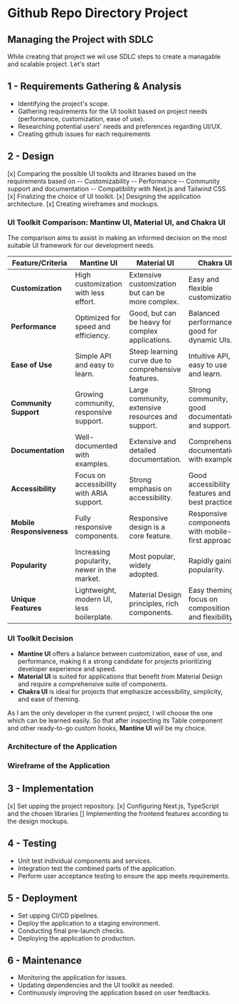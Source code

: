 # Github Repo Directory Project

## Managing the Project with SDLC

While creating that project we wil use SDLC steps to create a managable and scalable project. Let's start

## 1 - Requirements Gathering & Analysis

- Identifying the project's scope.
- Gathering requirements for the UI toolkit based on project needs (performance, customization, ease of use).
- Researching potential users' needs and preferences regarding UI/UX.
- Creating github issues for each requirements

## 2 - Design

[x] Comparing the possible UI toolkits and libraries based on the requirements based on
  -- Customizability
  -- Performance
  -- Community support and documentation
  -- Compatibility with Next.js and Tailwind CSS
[x] Finalizing the choice of UI toolkit.
[x] Designing the application architecture.
[x] Creating wireframes and mockups.


### UI Toolkit Comparison: Mantinw UI, Material UI, and Chakra UI

The comparison aims to assist in making an informed decision on the most suitable UI framework for our development needs.

| Feature/Criteria          | Mantine UI                                  | Material UI                                         | Chakra UI                                           |
| ------------------------- | ------------------------------------------- | --------------------------------------------------- | --------------------------------------------------- |
| **Customization**         | High customization with less effort.        | Extensive customization but can be more complex.    | Easy and flexible customization.                    |
| **Performance**           | Optimized for speed and efficiency.         | Good, but can be heavy for complex applications.    | Balanced performance, good for dynamic UIs.         |
| **Ease of Use**           | Simple API and easy to learn.               | Steep learning curve due to comprehensive features. | Intuitive API, easy to use and learn.               |
| **Community Support**     | Growing community, responsive support.      | Large community, extensive resources and support.   | Strong community, good documentation and support.   |
| **Documentation**         | Well-documented with examples.              | Extensive and detailed documentation.               | Comprehensive documentation with examples.          |
| **Accessibility**         | Focus on accessibility with ARIA support.   | Strong emphasis on accessibility.                   | Good accessibility features and best practices.     |
| **Mobile Responsiveness** | Fully responsive components.                | Responsive design is a core feature.                | Responsive components with mobile-first approach.   |
| **Popularity**            | Increasing popularity, newer in the market. | Most popular, widely adopted.                       | Rapidly gaining popularity.                         |
| **Unique Features**       | Lightweight, modern UI, less boilerplate.   | Material Design principles, rich components.        | Easy theming, focus on composition and flexibility. |


### UI Toolkit Decision

- **Mantine UI** offers a balance between customization, ease of use, and performance, making it a strong candidate for projects prioritizing developer experience and speed.
- **Material UI** is suited for applications that benefit from Material Design and require a comprehensive suite of components.
- **Chakra UI** is ideal for projects that emphasize accessibility, simplicity, and ease of theming.

As I am the only developer in the current project, I will choose the one which can be learned easily. So that after inspecting its Table component and other ready-to-go custom hooks, **Mantine UI** will be my choice.


### Architecture of the Application


### Wireframe of the Application


## 3 - Implementation

[x] Set upping the project repository.
[x] Configuring Next.js, TypeScript and the chosen libraries
[] Implementing the frontend features according to the design mockups.


## 4 - Testing

- Unit test individual components and services.
- Integration test the combined parts of the application.
- Perform user acceptance testing to ensure the app meets requirements.

## 5 - Deployment

- Set upping CI/CD pipelines.
- Deploy the application to a staging environment.
- Conducting final pre-launch checks.
- Deploying the application to production.

## 6 - Maintenance

- Monitoring the application for issues.
- Updating dependencies and the UI toolkit as needed.
- Continuously improving the application based on user feedbacks.
